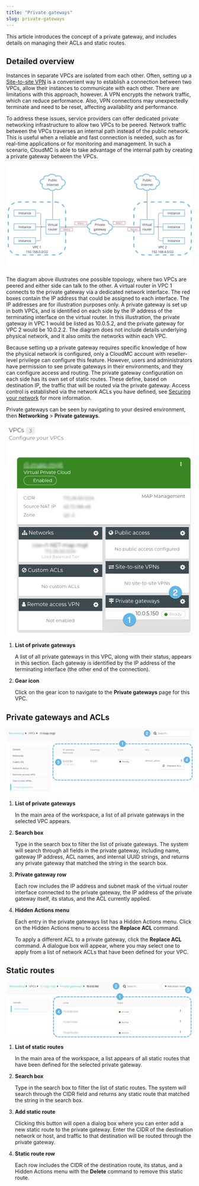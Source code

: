 ```yaml
---
title: "Private gateways"
slug: private-gateways
---
```



This article introduces the concept of a private gateway, and includes details on managing their ACLs and static routes.

## Detailed overview

Instances in separate VPCs are isolated from each other. Often, setting up a [Site-to-site VPN](create-site-to-site-vpn-on-vpc.md) is a convenient way to establish a connection between two VPCs, allow their instances to communicate with each other. There are limitations with this approach, however. A VPN encrypts the network traffic, which can reduce performance. Also, VPN connections may unexpectedly terminate and need to be reset, affecting availability and performance.

To address these issues, service providers can offer dedicated private networking infrastructure to allow two VPCs to be peered. Network traffic between the VPCs traverses an internal path instead of the public network. This is useful when a reliable and fast connection is needed, such as for real-time applications or for monitoring and management. In such a scenario, CloudMC is able to take advantage of the internal path by creating a private gateway between the VPCs.

![Simplified illustration of two VPCs peered by a private gateway over an internal network connection](/assets/private-gateways-diagram-en.jpg)

The diagram above illustrates one possible topology, where two VPCs are peered and either side can talk to the other. A virtual router in VPC 1 connects to the private gateway via a dedicated network interface. The red boxes contain the IP address that could be assigned to each interface. The IP addresses are for illustration purposes only. A private gateway is set up in both VPCs, and is identified on each side by the IP address of the terminating interface on the virtual router. In this illustration, the private gateway in VPC 1 would be listed as 10.0.5.2, and the private gateway for VPC 2 would be 10.0.2.2. The diagram does not include details underlying physical network, and it also omits the networks within each VPC.

Because setting up a private gateway requires specific knowledge of how the physical network is configured, only a CloudMC account with reseller-level privilege can configure this feature. However, users and administrators have permission to see private gateways in their environments, and they can configure access and routing. The private gateway configuration on each side has its own set of static routes. These define, based on destination IP, the traffic that will be routed via the private gateway. Access control is established via the network ACLs you have defined, see [Securing your network](securing-your-network.md) for more information.

Private gateways can be seen by navigating to your desired environment, then **Networking** \> **Private gateways**.

![A screenshot of the VPC overview page, with numbered dots indicating the private gateway features](/assets/private-gateways-vpc-en.png)

1.  **List of private gateways**

    A list of all private gateways in this VPC, along with their status, appears in this section. Each gateway is identified by the IP address of the terminating interface \(the other end of the connection\).

2.  **Gear icon**

    Click on the gear icon to navigate to the **Private gateways** page for this VPC.


## Private gateways and ACLs

![Screenshot of the Private Gateways details paged, with numbered dots on the major features](/assets/private-gateways-list-en.png)

1.  **List of private gateways**

    In the main area of the workspace, a list of all private gateways in the selected VPC appears.

2.  **Search box**

    Type in the search box to filter the list of private gateways. The system will search through all fields in the private gateway, including name, gateway IP address, ACL names, and internal UUID strings, and returns any private gateway that matched the string in the search box.

3.  **Private gateway row**

    Each row includes the IP address and subnet mask of the virtual router interface connected to the private gateway, the IP address of the private gateway itself, its status, and the ACL currently applied.

4.  **Hidden Actions menu**

    Each entry in the private gateways list has a Hidden Actions menu. Click on the Hidden Actions menu to access the **Replace ACL** command.

    To apply a different ACL to a private gateway, click the **Replace ACL** command. A dialogue box will appear, where you may select one to apply from a list of network ACLs that have been defined for your VPC.


## Static routes

![A screenshot of the Static Routes page, with numbered dots on the major features](/assets/private-gateways-static-routes-en.png)

1.  **List of static routes**

    In the main area of the workspace, a list appears of all static routes that have been defined for the selected private gateway.

2.  **Search box**

    Type in the search box to filter the list of static routes. The system will search through the CIDR field and returns any static route that matched the string in the search box.

3.  **Add static route**

    Clicking this button will open a dialog box where you can enter add a new static route to the private gateway. Enter the CIDR of the destination network or host, and traffic to that destination will be routed through the private gateway.

4.  **Static route row**

    Each row includes the CIDR of the destination route, its status, and a Hidden Actions menu with the **Delete** command to remove this static route.


